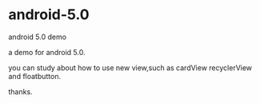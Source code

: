 # android-5.0
android 5.0 demo

a demo for android 5.0. 

you can study about how to use new view,such as cardView recyclerView and floatbutton.

thanks.
